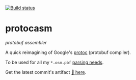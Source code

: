 [![Build status](https://ci.appveyor.com/api/projects/status/6c7g863wpar3nmh3?svg=true)](https://ci.appveyor.com/project/dejbug/protocasm)


# protocasm

_protobuf assembler_

A quick reimagining of Google's [protoc](https://github.com/google/protobuf/releases) (protobuf compiler).

To be used for all my `*.osm.pbf` [parsing needs](http://wiki.openstreetmap.org/wiki/Planet.osm).

Get the latest commit's artifact [:floppy_disk: here](https://ci.appveyor.com/api/projects/dejbug/protocasm/artifacts/build.zip).
